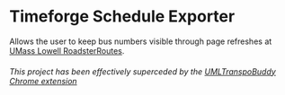 # Timeforge Schedule Exporter

Allows the user to keep bus numbers visible through page refreshes at [UMass Lowell RoadsterRoutes](https://uml.edu/routes).

###### This project has been effectively superceded by the [UMLTranspoBuddy Chrome extension](https://github.com/ganonscrub/UMLTranspoBuddy)
